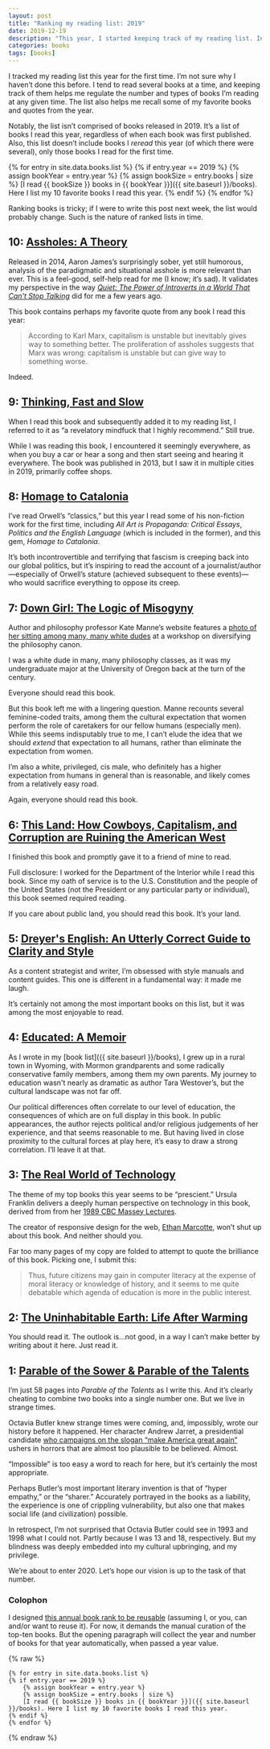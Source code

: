 ```yaml
---
layout: post
title: "Ranking my reading list: 2019"
date: 2019-12-19
description: "This year, I started keeping track of my reading list. In this post, I review my 10 favorite books I read this year and comment on why they stood out."
categories: books
tags: [books]
---
```

I tracked my reading list this year for the first time. I’m not sure why I haven’t done this before. I tend to read several books at a time, and keeping track of them helps me regulate the number and types of books I’m reading at any given time. The list also helps me recall some of my favorite books and quotes from the year.

Notably, the list isn’t comprised of books released in 2019. It’s a list of books I read this year, regardless of when each book was first published. Also, this list doesn’t include books I _reread_ this year (of which there were several), only those books I read for the first time.

{% for entry in site.data.books.list %}
{% if entry.year == 2019 %}
{% assign bookYear = entry.year %}
{% assign bookSize = entry.books | size %}
[I read {{ bookSize }} books in {{ bookYear }}]({{ site.baseurl }}/books). Here I list my 10 favorite books I read this year.
{% endif %}
{% endfor %}	

Ranking books is tricky; if I were to write this post next week, the list would probably change. Such is the nature of ranked lists in time.

## 10: <a class="book-title" href="https://www.penguinrandomhouse.com/books/215671/assholes-by-aaron-james/9780804171359#">Assholes: A Theory</a>

Released in 2014, Aaron James’s surprisingly sober, yet still humorous, analysis of the paradigmatic and situational asshole is more relevant than ever. This is a feel-good, self-help read for me (I know; it’s sad). It validates my perspective in the way [<em>Quiet: The Power of Introverts in a World That Can't Stop Talking</em>](https://www.goodreads.com/book/show/8520610-quiet) did for me a few years ago. 

This book contains perhaps my favorite quote from any book I read this year:

> According to Karl Marx, capitalism is unstable but inevitably gives way to something better. The proliferation of assholes suggests that Marx was wrong: capitalism is unstable but can give way to something worse.

Indeed.

## 9: <a class="book-title" href="https://us.macmillan.com/books/9780374533557">Thinking, Fast and Slow</a>

When I read this book and subsequently added it to my reading list, I referred to it as “a revelatory mindfuck that I highly recommend.” Still true. 

While I was reading this book, I encountered it seemingly everywhere, as when you buy a car or hear a song and then start seeing and hearing it everywhere. The book was published in 2013, but I saw it in multiple cities in 2019, primarily coffee shops.

## 8: <a class="book-title" href="https://en.wikipedia.org/wiki/Homage_to_Catalonia">Homage to Catalonia</a>

I’ve read Orwell’s “classics,” but this year I read some of his non-fiction work for the first time, including <em>All Art is Propaganda: Critical Essays</em>, <em>Politics and the English Language</em> (which is included in the former), and this gem, <em>Homage to Catalonia</em>.

It’s both incontrovertible and terrifying that fascism is creeping back into our global politics, but it’s inspiring to read the account of a journalist/author—especially of Orwell’s stature (achieved subsequent to these events)—who would sacrifice everything to oppose its creep.

## 7: <a class="book-title" href="http://www.katemanne.net/book.html">Down Girl: The Logic of Misogyny</a>

Author and philosophy professor Kate Manne’s website features a [photo of her sitting among many, many white dudes](http://www.katemanne.net/) at a workshop on diversifying the philosophy canon.

I was a white dude in many, many philosophy classes, as it was my undergraduate major at the University of Oregon back at the turn of the century.

Everyone should read this book.

But this book left me with a lingering question. Manne recounts several feminine-coded traits, among them the cultural expectation that women perform the role of caretakers for our fellow humans (especially men). While this seems indisputably true to me, I can’t elude the idea that we should _extend_ that expectation to all humans, rather than eliminate the expectation from women. 

I’m also a white, privileged, cis male, who definitely has a higher expectation from humans in general than is reasonable, and likely comes from a relatively easy road.

Again, everyone should read this book.

## 6: <a class="book-title" href="https://www.penguinrandomhouse.com/books/541729/this-land-by-christopher-ketcham/9780735220980/">This Land: How Cowboys, Capitalism, and Corruption are Ruining the American West</a>

I finished this book and promptly gave it to a friend of mine to read.

Full disclosure: I worked for the Department of the Interior while I read this book. Since my oath of service is to the U.S. Constitution and the people of the United States (not the President or any particular party or individual), this book seemed required reading.

If you care about public land, you should read this book. It’s your land.

## 5: <a class="book-title" href="https://www.penguinrandomhouse.com/books/232363/dreyers-english-by-benjamin-dreyer/9780812995701/">Dreyer's English: An Utterly Correct Guide to Clarity and Style</a>

As a content strategist and writer, I’m obsessed with style manuals and content guides. This one is different in a fundamental way: it made me laugh.

It’s certainly not among the most important books on this list, but it was among the most enjoyable to read.

## 4: <a class="book-title" href="https://www.penguinrandomhouse.com/books/550168/educated-by-tara-westover/9780399590504/">Educated: A Memoir</a>

As I wrote in my [book list]({{ site.baseurl }}/books), I grew up in a rural town in Wyoming, with Mormon grandparents and some radically conservative family members, among them my own parents. My journey to education wasn't nearly as dramatic as author Tara Westover’s, but the cultural landscape was not far off.

Our political differences often correlate to our level of education, the consequences of which are on full display in this book. In public appearances, the author rejects political and/or religious judgements of her experience, and that seems reasonable to me. But having lived in close proximity to the cultural forces at play here, it’s easy to draw a strong correlation. I’ll leave it at that.

## 3: <a class="book-title" href="https://www.goodreads.com/book/show/1291973.The_Real_World_of_Technology">The Real World of Technology</a>

The theme of my top books this year seems to be “prescient.” Ursula Franklin delivers a deeply human perspective on technology in this book, derived from from her [1989 CBC Massey Lectures](https://www.cbc.ca/radio/ideas/the-1989-cbc-massey-lectures-the-real-world-of-technology-1.2946845).

The creator of responsive design for the web, [Ethan Marcotte](https://twitter.com/beep), won’t shut up about this book. And neither should you. 

Far too many pages of my copy are folded to attempt to quote the brilliance of this book. Picking one, I submit this:

> Thus, future citizens may gain in computer literacy at the expense of moral literacy or knowledge of history, and it seems to me quite debatable which agenda of education is more in the public interest.

## 2: <a class="book-title" href="https://www.penguinrandomhouse.com/books/586541/the-uninhabitable-earth-by-david-wallace-wells/9780525576709/">The Uninhabitable Earth: Life After Warming</a>

You should read it. The outlook is...not good, in a way I can’t make better by writing about it here. Just read it.

## 1: <a class="book-title" href="https://www.grandcentralpublishing.com/contributor/octavia-e-butler/">Parable of the Sower & Parable of the Talents</a>

I’m just 58 pages into <em>Parable of the Talents</em> as I write this. And it’s clearly cheating to combine two books into a single number one. But we live in strange times.  

Octavia Butler knew strange times were coming, and, impossibly, wrote our history before it happened. Her character Andrew Jarret, a presidential candidate [who campaigns on the slogan “make America great again”](https://www.newyorker.com/books/second-read/octavia-butlers-prescient-vision-of-a-zealot-elected-to-make-america-great-again) ushers in horrors that are almost too plausible to be believed. Almost.

“Impossible” is too easy a word to reach for here, but it’s certainly the most appropriate.

Perhaps Butler’s most important literary invention is that of “hyper empathy,” or the “sharer.” Accurately portrayed in the books as a liability, the experience is one of crippling vulnerability, but also one that makes social life (and civilization) possible.

In retrospect, I’m not surprised that Octavia Butler could see in 1993 and 1998 what I could not. Partly because I was 13 and 18, respectively. But my blindness was deeply embedded into my cultural upbringing, and my privilege. 

We’re about to enter 2020. Let’s hope our vision is up to the task of that number.

### Colophon

I designed [this annual book rank to be reusable](https://github.com/rentry/rentry.github.io/blob/master/_posts/2019-12-19-best-books-of-2019.md) (assuming I, or you, can and/or want to reuse it). For now, it demands the manual curation of the top-ten books. But the opening paragraph will collect the year and number of books for that year automatically, when passed a year value.

{% raw %}
```liquid
{% for entry in site.data.books.list %}
{% if entry.year == 2019 %}
	{% assign bookYear = entry.year %}
	{% assign bookSize = entry.books | size %}
	[I read {{ bookSize }} books in {{ bookYear }}]({{ site.baseurl }}/books). Here I list my 10 favorite books I read this year.
{% endif %}
{% endfor %}
```
{% endraw %}
